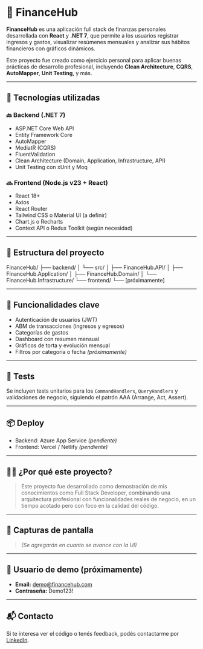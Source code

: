 # 💸 FinanceHub

**FinanceHub** es una aplicación full stack de finanzas personales desarrollada con **React** y **.NET 7**, que permite a los usuarios registrar ingresos y gastos, visualizar resúmenes mensuales y analizar sus hábitos financieros con gráficos dinámicos.

Este proyecto fue creado como ejercicio personal para aplicar buenas prácticas de desarrollo profesional, incluyendo **Clean Architecture**, **CQRS**, **AutoMapper**, **Unit Testing**, y más.

---

## 🧰 Tecnologías utilizadas

### 🔙 Backend (.NET 7)
- ASP.NET Core Web API
- Entity Framework Core
- AutoMapper
- MediatR (CQRS)
- FluentValidation
- Clean Architecture (Domain, Application, Infrastructure, API)
- Unit Testing con xUnit y Moq

### 🔜 Frontend (Node.js v23 + React)
- React 18+
- Axios
- React Router
- Tailwind CSS o Material UI (a definir)
- Chart.js o Recharts
- Context API o Redux Toolkit (según necesidad)

---

## 📂 Estructura del proyecto

FinanceHub/
├── backend/
│ └── src/
│ ├── FinanceHub.API/
│ ├── FinanceHub.Application/
│ ├── FinanceHub.Domain/
│ └── FinanceHub.Infrastructure/
└── frontend/
└── [próximamente]


---

## 🚀 Funcionalidades clave

- Autenticación de usuarios (JWT)
- ABM de transacciones (ingresos y egresos)
- Categorías de gastos
- Dashboard con resumen mensual
- Gráficos de torta y evolución mensual
- Filtros por categoría o fecha *(próximamente)*

---

## 🧪 Tests

Se incluyen tests unitarios para los `CommandHandlers`, `QueryHandlers` y validaciones de negocio, siguiendo el patrón AAA (Arrange, Act, Assert).

---

## 📦 Deploy

- Backend: Azure App Service *(pendiente)*
- Frontend: Vercel / Netlify *(pendiente)*

---

## 🧑‍💻 ¿Por qué este proyecto?

> Este proyecto fue desarrollado como demostración de mis conocimientos como Full Stack Developer, combinando una arquitectura profesional con funcionalidades reales de negocio, en un tiempo acotado pero con foco en la calidad del código.

---

## 📸 Capturas de pantalla

> *(Se agregarán en cuanto se avance con la UI)*

---

## 🔐 Usuario de demo (próximamente)

- **Email:** demo@financehub.com  
- **Contraseña:** Demo123!

---

## 📬 Contacto

Si te interesa ver el código o tenés feedback, podés contactarme por [LinkedIn](https://www.linkedin.com/in/patriciocarestia).
